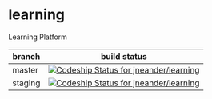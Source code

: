 # learning
Learning Platform

| branch | build status |
| ------ | ------------ |
| master | [![Codeship Status for jneander/learning](https://app.codeship.com/projects/57c48ef0-8297-0135-3c24-4a09ea28627a/status?branch=master)](https://app.codeship.com/projects/247225) |
| staging | [![Codeship Status for jneander/learning](https://app.codeship.com/projects/57c48ef0-8297-0135-3c24-4a09ea28627a/status?branch=staging)](https://app.codeship.com/projects/247225) |
